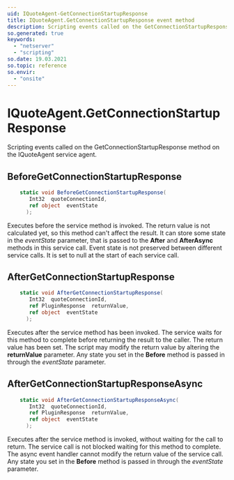 ```yaml
---
uid: IQuoteAgent-GetConnectionStartupResponse
title: IQuoteAgent.GetConnectionStartupResponse event method
description: Scripting events called on the GetConnectionStartupResponse method on the IQuoteAgent service agent.
so.generated: true
keywords:
  - "netserver"
  - "scripting"
so.date: 19.03.2021
so.topic: reference
so.envir:
  - "onsite"
---
```

# IQuoteAgent.GetConnectionStartupResponse

Scripting events called on the <see cref='M:SuperOffice.CRM.Services.IQuoteAgent.GetConnectionStartupResponse'>GetConnectionStartupResponse</see> method on the <see cref='IQuoteAgent'>IQuoteAgent</see>  service agent.

## BeforeGetConnectionStartupResponse
```cs
    static void BeforeGetConnectionStartupResponse(
       Int32  quoteConnectionId,
       ref object  eventState
      );
```
Executes before the service method is invoked.
The return value is not calculated yet, so this method can't affect the result.
It can store some state in the *eventState* parameter, that is passed to the **After** and **AfterAsync** methods in this service call.
Event state is not preserved between different service calls. It is set to null at the start of each service call.
## AfterGetConnectionStartupResponse
```cs
    static void AfterGetConnectionStartupResponse(
       Int32  quoteConnectionId,
       ref PluginResponse  returnValue,
       ref object  eventState
      );
```
Executes after the service method has been invoked. The service waits for this method to complete before returning the result to the caller.
The return value has been set. The script may modify the return value by altering the **returnValue** parameter.
Any state you set in the **Before** method is passed in through the *eventState* parameter.
## AfterGetConnectionStartupResponseAsync
```cs
    static void AfterGetConnectionStartupResponseAsync(
       Int32  quoteConnectionId,
       ref PluginResponse  returnValue,
       ref object  eventState
      );
```
Executes after the service method is invoked, without waiting for the call to return.
The service call is not blocked waiting for this method to complete.
The async event handler cannot modify the return value of the service call.
Any state you set in the **Before** method is passed in through the *eventState* parameter.

